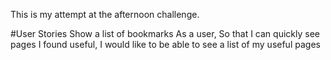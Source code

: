 This is my attempt at the afternoon challenge.



#User Stories
Show a list of bookmarks
As a user,
So that I can quickly see pages I found useful,
I would like to be able to see a list of my useful pages
